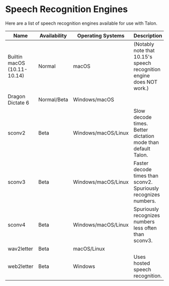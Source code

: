# Speech Recognition Engines

Here are a list of speech recognition engines available for use with Talon.

| Name                        | Availability | Operating Systems   | Description                                                          | Link                                                                                          |
|-----------------------------|--------------|---------------------|----------------------------------------------------------------------|-----------------------------------------------------------------------------------------------|
| Builtin macOS (10.11-10.14) | Normal       | macOS               | (Notably note that 10.15's speech recognition engine does NOT work.) | n/a                                                                                           |
| Dragon Dictate 6            | Normal/Beta  | Windows/macOS       |                                                                      | Windows instructions here: https://talon.wiki/SettingUpTalonWithWindows10AndDragonDictate/    |
| sconv2                      | Beta         | Windows/macOS/Linux | Slow decode times. Better dictation mode than default Talon.         | https://talonvoice.slack.com/archives/G9YTMSZ2T/p1590953241451100?thread_ts=1590953241.451100 |
| sconv3                      | Beta         | Windows/macOS/Linux | Faster decode times than sconv2. Spuriously recognizes numbers.      | https://talonvoice.slack.com/archives/G9YTMSZ2T/p1592537896169500?thread_ts=1592537896.169500 |
| sconv4                      | Beta         | Windows/macOS/Linux | Spuriously recognizes numbers less often than sconv3.                | https://talonvoice.slack.com/archives/G9YTMSZ2T/p1593080845371600?thread_ts=1593080845.371600 |
| wav2letter                  | Beta         | macOS/Linux         |                                                                      | n/a                                                                                           |
| web2letter                  | Beta         | Windows             | Uses hosted speech recognition.                                      | https://talonvoice.slack.com/archives/G9YTMSZ2T/p1592322134388800                             |

